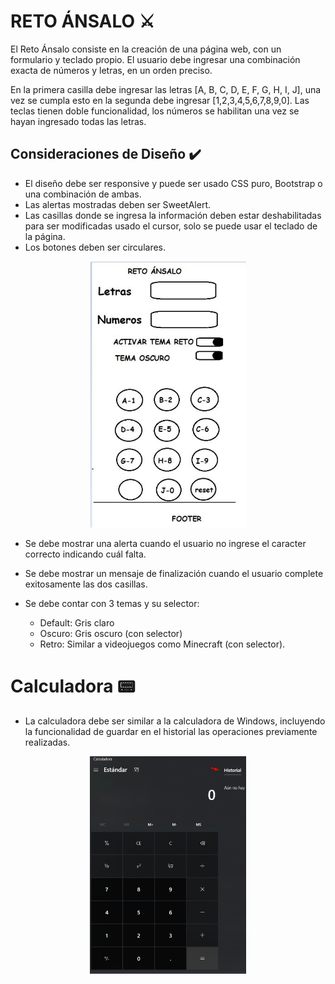 # RETO ÁNSALO  :crossed_swords:

El Reto Ánsalo consiste en la creación de una página web, con un formulario y teclado propio. El usuario debe ingresar una combinación exacta de números y letras, en un orden preciso.

En la primera casilla debe ingresar las letras [A, B, C, D, E, F, G, H, I, J], una vez se cumpla esto en la segunda debe ingresar [1,2,3,4,5,6,7,8,9,0]. Las teclas tienen doble funcionalidad, los números se habilitan una vez se hayan ingresado todas las letras.

## Consideraciones de Diseño :heavy_check_mark:

* El diseño debe ser responsive y puede ser usado CSS puro, Bootstrap o una combinación de ambas.
* Las alertas mostradas deben ser SweetAlert.
* Las casillas donde se ingresa la información deben estar deshabilitadas para ser modificadas usado el cursor, solo se puede usar el teclado de la página.
* Los botones deben ser circulares.

<p align="center">
  <img src="RetoAnsalo.png" width="250">
</p>

* Se debe mostrar una alerta cuando el usuario no ingrese el caracter correcto indicando cuál falta.
* Se debe mostrar un mensaje de finalización cuando el usuario complete exitosamente las dos casillas.

* Se debe contar con 3 temas y su selector:
	* Default: Gris claro
	* Oscuro: Gris oscuro (con selector)
	* Retro: Similar a videojuegos como Minecraft (con selector).

# Calculadora :pager:

* La calculadora debe ser similar a la calculadora de Windows, incluyendo la funcionalidad de guardar en el historial las operaciones previamente realizadas.

<p align="center">
  <img src="calculadora.png" width="250">
</p>
